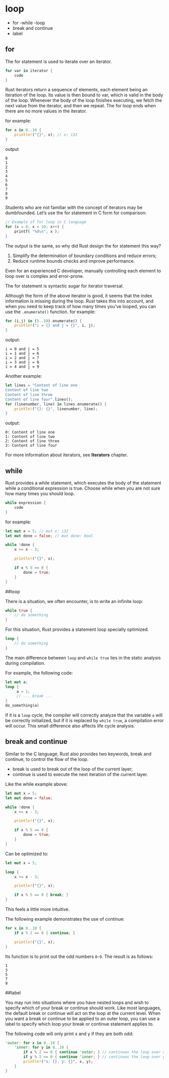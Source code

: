 # loop

- for
-while
-loop
- break and continue
- label


## for

The for statement is used to iterate over an iterator.

```rust
for var in iterator {
    code
}
```

Rust iterators return a sequence of elements, each element being an iteration of the loop. Its value is then bound to var, which is valid in the body of the loop. Whenever the body of the loop finishes executing, we fetch the next value from the iterator, and then we repeat. The for loop ends when there are no more values in the iterator.

for example:

```rust
for x in 0..10 {
    println!("{}", x); // x: i32
}
```

output

```
0
1
2
3
4
5
6
7
8
9
```

Students who are not familiar with the concept of iterators may be dumbfounded. Let’s use the for statement in C form for comparison:

```rust
// Example of for loop in C language
for (x = 0; x < 10; x++) {
    printf( "%d\n", x );
}
```

The output is the same, so why did Rust design the for statement this way?

1. Simplify the determination of boundary conditions and reduce errors;
2. Reduce runtime bounds checks and improve performance.

Even for an experienced C developer, manually controlling each element to loop over is complex and error-prone.

The for statement is syntactic sugar for iterator traversal.

Although the form of the above iterator is good, it seems that the index information is missing during the loop. Rust takes this into account, and when you need to keep track of how many times you've looped, you can use the `.enumerate()` function. for example:

```rust
for (i,j) in (5..10).enumerate() {
    println!("i = {} and j = {}", i, j);
}
```

output:

```
i = 0 and j = 5
i = 1 and j = 6
i = 2 and j = 7
i = 3 and j = 8
i = 4 and j = 9
```

Another example:

```rust
let lines = "Content of line one
Content of line two
Content of line three
Content of line four".lines();
for (linenumber, line) in lines.enumerate() {
    println!("{}: {}", linenumber, line);
}
```

output:

```
0: Content of line one
1: Content of line two
2: Content of line three
3: Content of line four
```

For more information about iterators, see **Iterators** chapter.

## while

Rust provides a while statement, which executes the body of the statement while a conditional expression is true. Choose while when you are not sure how many times you should loop.

```rust
while expression {
    code
}
```

for example:

```rust
let mut x = 5; // mut x: i32
let mut done = false; // mut done: bool

while !done {
    x += x - 3;

    println!("{}", x);

    if x % 5 == 0 {
        done = true;
    }
}
```

##loop

There is a situation, we often encounter, is to write an infinite loop:

```rust
while true {
    // do something
}
```

For this situation, Rust provides a statement loop specially optimized.

```rust
loop {
    // do something
}
```

The main difference between `loop` and `while true` lies in the static analysis during compilation.

For example, the following code:

```rust
let mut a;
loop {
     a = 1;
     // ... break ...
}
do_something(a)
```

If it is a `loop` cycle, the compiler will correctly analyze that the variable `a` will be correctly initialized, but if it is replaced by `while true`, a compilation error will occur. This small difference also affects life cycle analysis.

## break and continue

Similar to the C language, Rust also provides two keywords, break and continue, to control the flow of the loop.

- break is used to break out of the loop of the current layer;
- continue is used to execute the next iteration of the current layer.

Like the while example above:

```rust
let mut x = 5;
let mut done = false;

while !done {
    x += x - 3;

    println!("{}", x);

    if x % 5 == 0 {
        done = true;
    }
}
```

Can be optimized to:

```rust
let mut x = 5;

loop {
    x += x - 3;

    println!("{}", x);

    if x % 5 == 0 { break; }
}
```

This feels a little more intuitive.

The following example demonstrates the use of continue:

```rust
for x in 0..10 {
    if x % 2 == 0 { continue; }

    println!("{}", x);
}
```

Its function is to print out the odd numbers `0~9`. The result is as follows:

```
1
3
5
7
9
```

##label

You may run into situations where you have nested loops and wish to specify which of your break or continue should work. Like most languages, the default break or continue will act on the loop at the current level. When you want a break or continue to be applied to an outer loop, you can use a label to specify which loop your break or continue statement applies to.

The following code will only print x and y if they are both odd:

```rust
'outer: for x in 0..10 {
    'inner: for y in 0..10 {
        if x % 2 == 0 { continue 'outer; } // continues the loop over x
        if y % 2 == 0 { continue 'inner; } // continues the loop over y
        println!("x: {}, y: {}", x, y);
    }
}
```
